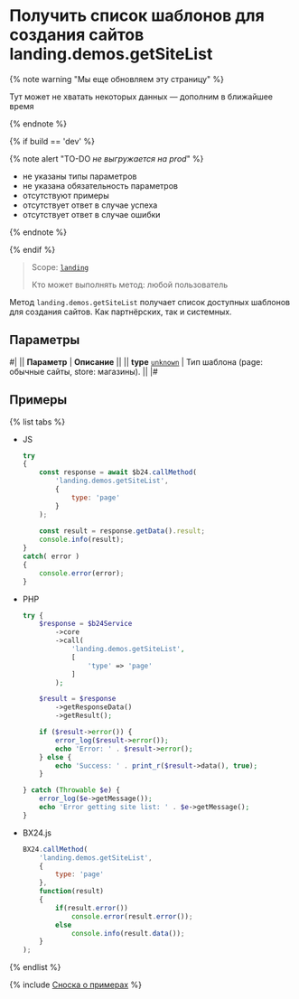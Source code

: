 # Получить список шаблонов для создания сайтов landing.demos.getSiteList

{% note warning "Мы еще обновляем эту страницу" %}

Тут может не хватать некоторых данных — дополним в ближайшее время

{% endnote %}

{% if build == 'dev' %}

{% note alert "TO-DO _не выгружается на prod_" %}

- не указаны типы параметров
- не указана обязательность параметров
- отсутствуют примеры
- отсутствует ответ в случае успеха
- отсутствует ответ в случае ошибки

{% endnote %}

{% endif %}

> Scope: [`landing`](../../scopes/permissions.md)
>
> Кто может выполнять метод: любой пользователь

Метод `landing.demos.getSiteList` получает список доступных шаблонов для создания сайтов. Как партнёрских, так и системных.

## Параметры

#|
|| **Параметр** | **Описание** ||
|| **type**
[`unknown`](../../data-types.md) | Тип шаблона (page: обычные сайты, store: магазины). ||
|#

## Примеры

{% list tabs %}

- JS


    ```js
    try
    {
    	const response = await $b24.callMethod(
    		'landing.demos.getSiteList',
    		{
    			type: 'page'
    		}
    	);
    	
    	const result = response.getData().result;
    	console.info(result);
    }
    catch( error )
    {
    	console.error(error);
    }
    ```

- PHP


    ```php
    try {
        $response = $b24Service
            ->core
            ->call(
                'landing.demos.getSiteList',
                [
                    'type' => 'page'
                ]
            );
    
        $result = $response
            ->getResponseData()
            ->getResult();
    
        if ($result->error()) {
            error_log($result->error());
            echo 'Error: ' . $result->error();
        } else {
            echo 'Success: ' . print_r($result->data(), true);
        }
    
    } catch (Throwable $e) {
        error_log($e->getMessage());
        echo 'Error getting site list: ' . $e->getMessage();
    }
    ```

- BX24.js

    ```js
    BX24.callMethod(
        'landing.demos.getSiteList',
        {
            type: 'page'
        },
        function(result)
        {
            if(result.error())
                console.error(result.error());
            else
                console.info(result.data());
        }
    );
    ```

{% endlist %}

{% include [Сноска о примерах](../../../_includes/examples.md) %}